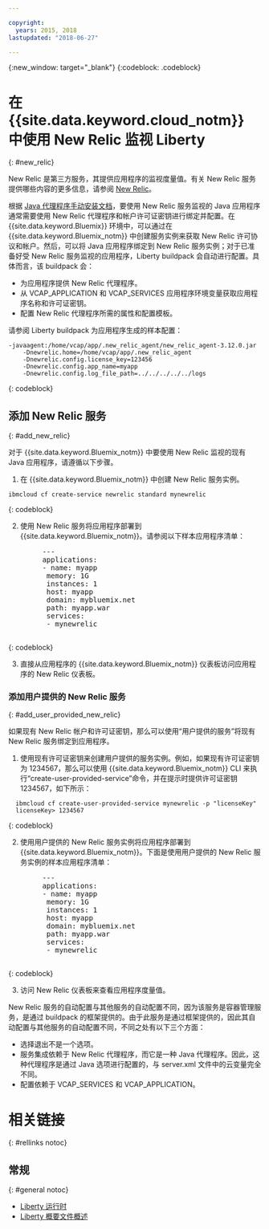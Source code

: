 ```yaml
---

copyright:
  years: 2015, 2018
lastupdated: "2018-06-27"

---
```


{:new_window: target="_blank"}
{:codeblock: .codeblock}

# 在 {{site.data.keyword.cloud_notm}} 中使用 New Relic 监视 Liberty
{: #new_relic}

New Relic 是第三方服务，其提供应用程序的监视度量值。有关 New Relic 服务提供哪些内容的更多信息，请参阅 [New Relic](http://newrelic.com/java)。

根据 [Java 代理程序手动安装文档](https://docs.newrelic.com/docs/agents/java-agent/installation/java-agent-manual-installation)，要使用 New Relic 服务监视的 Java 应用程序通常需要使用 New Relic 代理程序和帐户许可证密钥进行绑定并配置。在 {{site.data.keyword.Bluemix}} 环境中，可以通过在 {{site.data.keyword.Bluemix_notm}} 中创建服务实例来获取 New Relic 许可协议和帐户。然后，可以将 Java 应用程序绑定到 New Relic 服务实例；对于已准备好受 New Relic 服务监视的应用程序，Liberty buildpack 会自动进行配置。具体而言，该 buildpack 会：

* 为应用程序提供 New Relic 代理程序。
* 从 VCAP_APPLICATION 和 VCAP_SERVICES 应用程序环境变量获取应用程序名称和许可证密钥。
* 配置 New Relic 代理程序所需的属性和配置模板。

请参阅 Liberty buildpack 为应用程序生成的样本配置：

```
-javaagent:/home/vcap/app/.new_relic_agent/new_relic_agent-3.12.0.jar
    -Dnewrelic.home=/home/vcap/app/.new_relic_agent
    -Dnewrelic.config.license_key=123456
    -Dnewrelic.config.app_name=myapp
    -Dnewrelic.config.log_file_path=../../../../../logs
```
{: codeblock}

## 添加 New Relic 服务
{: #add_new_relic}

对于 {{site.data.keyword.Bluemix_notm}} 中要使用 New Relic 监视的现有 Java 应用程序，请遵循以下步骤。
1. 在 {{site.data.keyword.Bluemix_notm}} 中创建 New Relic 服务实例。

  ```
  ibmcloud cf create-service newrelic standard mynewrelic
  ```
  {: codeblock}

2. 使用 New Relic 服务将应用程序部署到 {{site.data.keyword.Bluemix_notm}}。请参阅以下样本应用程序清单：

  <pre>
        &dash;&dash;&dash;
        applications:
        - name: myapp
         memory: 1G
         instances: 1
         host: myapp
         domain: mybluemix.net
         path: myapp.war
         services:
         - mynewrelic
  </pre>
  {: codeblock}

3. 直接从应用程序的 {{site.data.keyword.Bluemix_notm}} 仪表板访问应用程序的 New Relic 仪表板。

### 添加用户提供的 New Relic 服务
{: #add_user_provided_new_relic}

如果现有 New Relic 帐户和许可证密钥，那么可以使用“用户提供的服务”将现有 New Relic 服务绑定到应用程序。

1. 使用现有许可证密钥来创建用户提供的服务实例。例如，如果现有许可证密钥为 1234567，那么可以使用 {{site.data.keyword.Bluemix_notm}} CLI 来执行“create-user-provided-service”命令，并在提示时提供许可证密钥 1234567，如下所示：
  
  ```
    ibmcloud cf create-user-provided-service mynewrelic -p "licenseKey"
    licenseKey> 1234567
  ```
  {: codeblock}

2. 使用用户提供的 New Relic 服务实例将应用程序部署到 {{site.data.keyword.Bluemix_notm}}。下面是使用用户提供的 New Relic 服务实例的样本应用程序清单：
  <pre>
        &dash;&dash;&dash;
        applications:
        - name: myapp
         memory: 1G
         instances: 1
         host: myapp
         domain: mybluemix.net
         path: myapp.war
         services:
         - mynewrelic
  </pre>
  {: codeblock}

3. 访问 New Relic 仪表板来查看应用程序度量值。

New Relic 服务的自动配置与其他服务的自动配置不同，因为该服务是容器管理服务，是通过 buildpack 的框架提供的。由于此服务是通过框架提供的，因此其自动配置与其他服务的自动配置不同，不同之处有以下三个方面：
* 选择退出不是一个选项。
* 服务集成依赖于 New Relic 代理程序，而它是一种 Java 代理程序。因此，这种代理程序是通过 Java 选项进行配置的，与 server.xml 文件中的云变量完全不同。
* 配置依赖于 VCAP_SERVICES 和 VCAP_APPLICATION。

# 相关链接
{: #rellinks notoc}
## 常规
{: #general notoc}
* [Liberty 运行时](index.html)
* [Liberty 概要文件概述](http://www-01.ibm.com/support/knowledgecenter/SSAW57_8.5.5/com.ibm.websphere.wlp.nd.doc/ae/cwlp_about.html)
